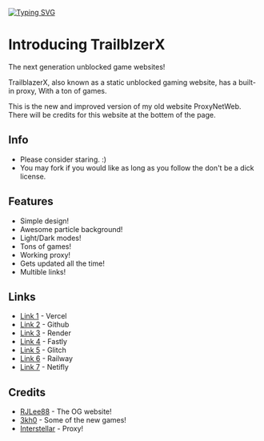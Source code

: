 [![Typing SVG](https://readme-typing-svg.demolab.com?font=Fira+Code&pause=1000&width=435&lines=The+Next+Generation+Of+Unblocked;Redefying+The+Word+Unblocked;For+School%2FWork)](https://git.io/typing-svg)

# Introducing TrailblzerX
The next generation unblocked game websites!


TrailblazerX, also known as a static unblocked gaming website, has a built-in proxy, With a ton of games.

This is the new and improved version of my old website ProxyNetWeb. There will be credits for this website at the bottem of the page.

## Info
- Please consider staring. :)
- You may fork if you would like as long as you follow the don't be a dick license.

## Features
- Simple design!
- Awesome particle background!
- Light/Dark modes!
- Tons of games!
- Working proxy!
- Gets updated all the time!
- Multible links!

## Links
- [Link 1](https://trailblazer-x.vercel.app/) - Vercel
- [Link 2](https://2348hi.github.io/TrailblazerX/) - Github
- [Link 3](https://trailblazerx.onrender.com/) - Render
- [Link 4](https://trailblazerx.global.ssl.fastly.net/) - Fastly
- [Link 5](https://quixotic-wave-waterlily.glitch.me/) - Glitch
- [Link 6](https://trailblazerx-production.up.railway.app/) - Railway
- [Link 7](https://trailblazer-x.netlify.app/) - Netifly

## Credits
- [RJLee88](https://github.com/RJLee88/RJsGamesV2) - The OG website!
- [3kh0](https://gitlab.com/3kh0/3kh0-assets) - Some of the new games!
- [Interstellar](https://github.com/UseInterstellar/Interstellar) - Proxy!
